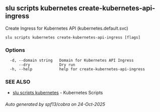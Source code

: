 ## slu scripts kubernetes create-kubernetes-api-ingress

Create Ingress for Kubernetes API (kubernetes.default.svc)

```
slu scripts kubernetes create-kubernetes-api-ingress [flags]
```

### Options

```
  -d, --domain string   Domain for Kubernetes API Ingress
      --dry             Dry run
  -h, --help            help for create-kubernetes-api-ingress
```

### SEE ALSO

* [slu scripts kubernetes](slu_scripts_kubernetes.md)	 - Kubernetes Scripts

###### Auto generated by spf13/cobra on 24-Oct-2025

